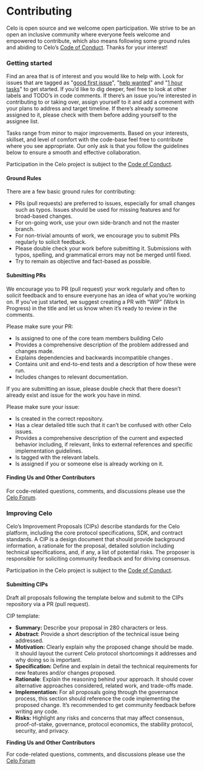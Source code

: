 # Contributing

Celo is open source and we welcome open participation. We strive to be an open an inclusive community where everyone feels welcome and empowered to contribute, which also means following some ground rules and abiding to Celo’s [Code of Conduct](https://celo.org/code-of-conduct). Thanks for your interest!

### Getting started

Find an area that is of interest and you would like to help with. Look for issues that are tagged as "[good first issue](https://github.com/celo-org/celo-monorepo/issues?q=is%3Aopen+is%3Aissue+label%3A%22good+first+issue%22)", "[help wanted](https://github.com/celo-org/celo-monorepo/issues?utf8=%E2%9C%93&q=is%3Aopen+is%3Aissue+label%3A%22help+wanted%22)" and "[1 hour tasks](https://github.com/celo-org/celo-monorepo/issues?q=is%3Aopen+is%3Aissue+label%3A%221+hour+tasks%22)" to get started. If you’d like to dig deeper, feel free to look at other labels and TODO’s in code comments. If there’s an issue you’re interested in contributing to or taking over, assign yourself to it and add a comment with your plans to address and target timeline. If there’s already someone assigned to it, please check with them before adding yourself to the assignee list.

Tasks range from minor to major improvements. Based on your interests, skillset, and level of comfort with the code-base feel free to contribute where you see appropriate. Our only ask is that you follow the guidelines below to ensure a smooth and effective collaboration.

Participation in the Celo project is subject to the [Code of Conduct](https://celo.org/code-of-conduct).

#### **Ground Rules**

There are a few basic ground rules for contributing:

- PRs \(pull requests\) are preferred to issues, especially for small changes such as typos. Issues should be used for missing features and for broad-based changes.
- For on-going work, use your own side-branch and not the master branch.
- For non-trivial amounts of work, we encourage you to submit PRs regularly to solicit feedback.
- Please double check your work before submitting it. Submissions with typos, spelling, and grammatical errors may not be merged until fixed.
- Try to remain as objective and fact-based as possible.

#### **Submitting PRs**

We encourage you to PR \(pull request\) your work regularly and often to solicit feedback and to ensure everyone has an idea of what you’re working on. If you’ve just started, we suggest creating a PR with “WIP” \(Work In Progress\) in the title and let us know when it’s ready to review in the comments.

Please make sure your PR:

- Is assigned to one of the core team members building Celo
- Provides a comprehensive description of the problem addressed and changes made.
- Explains dependencies and backwards incompatible changes .
- Contains unit and end-to-end tests and a description of how these were run.
- Includes changes to relevant documentation.

If you are submitting an issue, please double check that there doesn’t already exist and issue for the work you have in mind.

Please make sure your issue:

- Is created in the correct repository.
- Has a clear detailed title such that it can’t be confused with other Celo issues.
- Provides a comprehensive description of the current and expected behavior including, if relevant, links to external references and specific implementation guidelines.
- Is tagged with the relevant labels.
- Is assigned if you or someone else is already working on it.

#### **Finding Us and Other Contributors**

For code-related questions, comments, and discussions please use the [Celo Forum](https://forum.celo.org).

### Improving Celo

Celo’s Improvement Proposals \(CIPs\) describe standards for the Celo platform, including the core protocol specifications, SDK, and contract standards. A CIP is a design document that should provide background information, a rationale for the proposal, detailed solution including technical specifications, and, if any, a list of potential risks. The proposer is responsible for soliciting community feedback and for driving consensus.

Participation in the Celo project is subject to the [Code of Conduct](https://celo.org/code-of-conduct).

#### **Submitting CIPs**

Draft all proposals following the template below and submit to the CIPs repository via a PR \(pull request\).

CIP template:

- **Summary:** Describe your proposal in 280 characters or less.
- **Abstract**: Provide a short description of the technical issue being addressed.
- **Motivation:** Clearly explain why the proposed change should be made. It should layout the current Celo protocol shortcomings it addresses and why doing so is important.
- **Specification:** Define and explain in detail the technical requirements for new features and/or changes proposed.
- **Rationale**: Explain the reasoning behind your approach. It should cover alternative approaches considered, related work, and trade-offs made.
- **Implementation:** For all proposals going through the governance process, this section should reference the code implementing the proposed change. It’s recommended to get community feedback before writing any code.
- **Risks:** Highlight any risks and concerns that may affect consensus, proof-of-stake, governance, protocol economics, the stability protocol, security, and privacy.

**Finding Us and Other Contributors**

For code-related questions, comments, and discussions please use the [Celo Forum](https://forum.celo.org)
